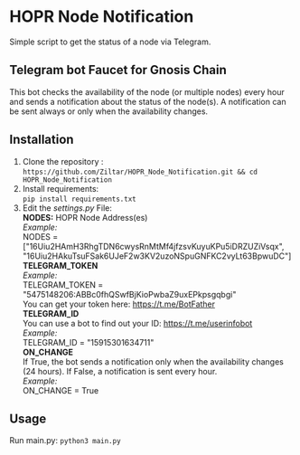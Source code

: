 # HOPR Node Notification
Simple script to get the status of a node via Telegram. 

## Telegram bot Faucet for Gnosis Chain

This bot checks the availability of the node (or multiple nodes) every hour and sends a notification about the status of the node(s). A notification can be sent always or only when the availability changes. 

## Installation

1. Clone the repository : <br> `https://github.com/Ziltar/HOPR_Node_Notification.git && cd HOPR_Node_Notification` 
2. Install requirements:  <br> `pip install requirements.txt `
3. Edit the *settings.py* File: <br>
<b>NODES:</b> HOPR Node Address(es)<br>
*Example:*<br> NODES = ["16Uiu2HAmH3RhgTDN6cwysRnMtMf4jfzsvKuyuKPu5iDRZUZiVsqx", "16Uiu2HAkuTsuFSak6UJeF2w3KV2uzoNSpuGNFKC2vyLt63BpwuDC"]<br>
<b>TELEGRAM_TOKEN</b><br>
*Example:* <br>TELEGRAM_TOKEN  =  "5475148206:ABBc0fhQSwfBjKioPwbaZ9uxEPkpsgqbgi"<br>
You can get your token here: https://t.me/BotFather <br>
<b>TELEGRAM_ID</b><br>
You can use a bot to find out your ID: https://t.me/userinfobot<br>
*Example:*<br> TELEGRAM_ID  =  "15915301634711"<br>
<b>ON_CHANGE</b><br>
If True, the bot sends a notification only when the availability changes (24 hours). If False, a notification is sent every hour.<br>
*Example:* <br>ON_CHANGE  =  True

## Usage
Run main.py: `python3 main.py` <br><br>


